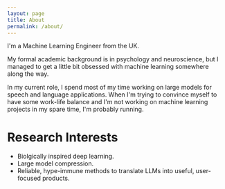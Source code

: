 ```yaml
---
layout: page
title: About
permalink: /about/
---
```


I'm a Machine Learning Engineer from the UK.

My formal academic background is in psychology and neuroscience, but I managed to get a little bit obsessed with machine learning somewhere along the way. 

In my current role, I spend most of my time working on large models for speech and language applications. When I'm trying to convince myself to have some work-life balance and I'm not working on machine learning projects in my spare time, I'm probably running.

# Research Interests
- Biolgically inspired deep learning.
- Large model compression.
- Reliable, hype-immune methods to translate LLMs into useful, user-focused products.